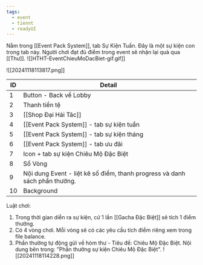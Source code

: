 ```yaml
---
tags:
  - event
  - tiennt
  - readyUI
---
```

Nằm trong [[Event Pack System]], tab Sự Kiện Tuần. Đây là một sự kiện con trong tab này.
Người chơi đạt đủ điểm trong event sẽ nhận lại quà qua [[Thư]].
![[HTHT-EventChieuMoDacBiet-gif.gif]]

![[20241118113817.png]]

| ID  | Detail                                                                     |
| --- | -------------------------------------------------------------------------- |
| 1   | Button - Back về Lobby                                                     |
| 2   | Thanh tiền tệ                                                              |
| 3   | [[Shop Đại Hải Tăc]]                                                       |
| 4   | [[Event Pack System]] - tab sự kiện tuần                                   |
| 5   | [[Event Pack System]] - tab sự kiện tháng                                  |
| 6   | [[Event Pack System]] - tab ưu đãi                                         |
| 7   | Icon + tab sự kiện Chiêu Mộ Đặc Biệt                                       |
| 8   | Số Vòng                                                                    |
| 9   | Nội dung Event - liệt kê số điểm, thanh progress và danh sách phần thưởng. |
| 10  | Background                                                                 |
Luật chơi:
1. Trong thời gian diễn ra sự kiện, cứ 1 lần [[Gacha Đặc Biệt]] sẽ tích 1 điểm thưởng.
2. Có 4 vòng chơi. Mỗi vòng sẽ có các yêu cầu tích điểm riêng xem trong file balance.
3. Phần thưởng tự động gửi về hòm thư - Tiêu đề: Chiêu Mộ Đặc Biệt. Nội dung bên trong: "Phần thưởng sự kiện Chiêu Mộ Đặc Biệt".
![[20241118114228.png]]